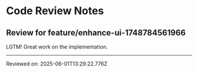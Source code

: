 # Code Review Notes

## Review for feature/enhance-ui-1748784561966

LGTM! Great work on the implementation.

---
Reviewed on: 2025-06-01T13:29:22.776Z